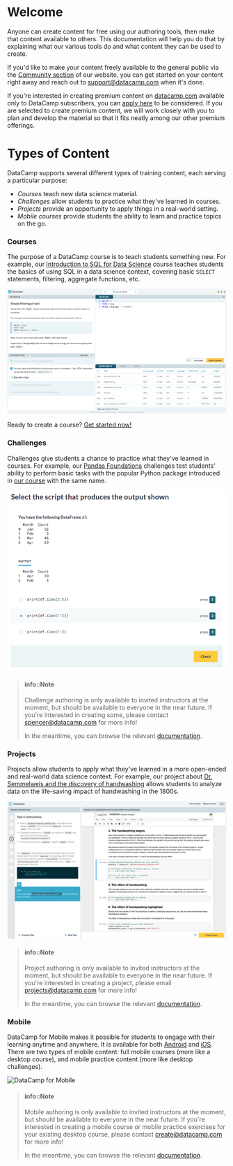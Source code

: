 # Welcome

Anyone can create content for free using our authoring tools, then make that content available to others. This documentation will help you do that by explaining what our various tools do and what content they can be used to create.

If you'd like to make your content freely available to the general public via the [Community section](https://www.datacamp.com/community/) of our website, you can get started on your content right away and reach out to [support@datacamp.com](mailto:support@datacamp.com) when it's done.

If you're interested in creating premium content on [datacamp.com](https://www.datacamp.com/) available only to DataCamp subscribers, you can [apply here](https://www.datacamp.com/create/) to be considered. If you are selected to create premium content, we will work closely with you to plan and develop the material so that it fits neatly among our other premium offerings.

# Types of Content

DataCamp supports several different types of training content, each serving a particular purpose:

* *Courses* teach new data science material.
* *Challenges* allow students to practice what they've learned in courses.
* *Projects* provide an opportunity to apply things in a real-world setting.
* *Mobile courses* provide students the ability to learn and practice topics on the go.

### Courses

The purpose of a DataCamp course is to teach students something new. For example, our [Introduction to SQL for Data Science](https://www.datacamp.com/courses/intro-to-sql-for-data-science) course teaches students the basics of using SQL in a data science context, covering basic `SELECT` statements, filtering, aggregate functions, etc.

[![Introduction to SQL for Data Science](images/courses/intro-sql.png)](https://campus.datacamp.com/courses/intro-to-sql-for-data-science/filtering-rows?ex=3)

Ready to create a course? [Get started now!](courses/README.md)

### Challenges

Challenges give students a chance to practice what they've learned in courses. For example, our [Pandas Foundations](https://challenges.datacamp.com/practice/300) challenges test students' ability to perform basic tasks with the popular Python package introduced in [our course](https://www.datacamp.com/courses/pandas-foundations) with the same name.

[![pandas Foundations](images/challenges/pandas-challenge.png)](https://challenges.datacamp.com/practice/300)

<!-- Ready to create some challenges? [Get started now!](challenges/README.md) -->

> #### info::Note
> Challenge authoring is only available to invited instructors at the moment, but should be available to everyone in the near future. If you're interested in creating some, please contact [spencer@datacamp.com](mailto:spencer@datacamp.com) for more info!
>
> In the meantime, you can browse the relevant [documentation](challenges/README.md).

### Projects

Projects allow students to apply what they've learned in a more open-ended and real-world data science context. For example, our project about [Dr. Semmelweis and the discovery of handwashing](https://www.datacamp.com/projects/20) allows students to analyze data on the life-saving impact of handwashing in the 1800s.

[![Dr. Semmelweis and the discovery of handwashing](images/projects/handwashing-project.png)](https://projects.datacamp.com/projects/20)

<!-- Ready to create a project? **[Get started now!](projects/README.md)** -->

> #### info::Note
> Project authoring is only available to invited instructors at the moment, but should be available to everyone in the near future. If you're interested in creating a project, please email [projects@datacamp.com](mailto:projects@datacamp.com) for more info!
>
> In the meantime, you can browse the relevant [documentation](projects/README.md).

### Mobile

DataCamp for Mobile makes it possible for students to engage with their learning
anytime and anywhere. It is available for both
[Android](https://play.google.com/store/apps/details?id=com.datacamp) and
[iOS](https://itunes.apple.com/us/app/datacamp-learn-r-python/id1263413087). There
are two types of mobile content: full mobile courses (more like a desktop
course), and mobile practice content (more like desktop challenges).

![DataCamp for Mobile](/images/mobile/play-store-small.png "DataCamp for Mobile")

> #### info::Note
> Mobile authoring is only available to invited instructors at the moment, but should be available to everyone in the near future. If you're interested in creating a mobile course or mobile practice exercises for your existing desktop course, please contact [create@datacamp.com](mailto:create@datacamp.com) for more info!
>
> In the meantime, you can browse the relevant [documentation](projects/README.md).
